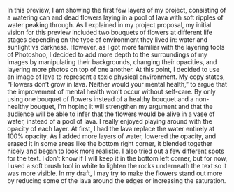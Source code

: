 
In this preview, I am showing the first few layers of my project, consisting of a watering can and dead flowers laying in a pool of lava with soft ripples of water peaking through. 
As I explained in my project proposal, my initial vision for this preview included two bouquets of flowers at different life stages depending on the type of environment they lived in: water and sunlight vs darkness. 
However, as I got more familiar with the layering tools of Photoshop, I decided to add more depth to the surroundings of my images by manipulating their backgrounds, changing their opacities, and layering more photos on top of one another. 
At this point, I decided to use an image of lava to represent a toxic physical environment. 
My copy states, “Flowers don’t grow in lava. Neither would your mental health,” to argue that the improvement of mental health won’t occur without self-care. 
By only using one bouquet of flowers instead of a healthy bouquet and a non-healthy bouquet, I’m hoping it will strengthen my argument and that the audience will be able to infer that the flowers would be alive in a vase of water, instead of a pool of lava. 
I really enjoyed playing around with the opacity of each layer. At first, I had the lava replace the water entirely at 100% opacity. 
As I added more layers of water, lowered the opacity, and erased it in some areas like the bottom right corner, it blended together nicely and began to look more realistic. 
I also tried out a few different spots for the text. I don’t know if I will keep it in the bottom left corner, but for now, I used a soft brush tool in white to lighten the rocks underneath the text so it was more visible. 
In my draft, I may try to make the flowers stand out more by reducing some of the lava around the edges or increasing the saturation. 
